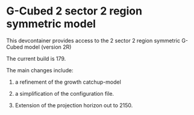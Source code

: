 # G-Cubed 2 sector 2 region symmetric model

This devcontainer provides access to the 2 sector 2 region symmetric G-Cubed model (version 2R)

The current build is 179.

The main changes include:

1. a refinement of the growth catchup-model

2. a simplification of the configuration file.

3. Extension of the projection horizon out to 2150.
